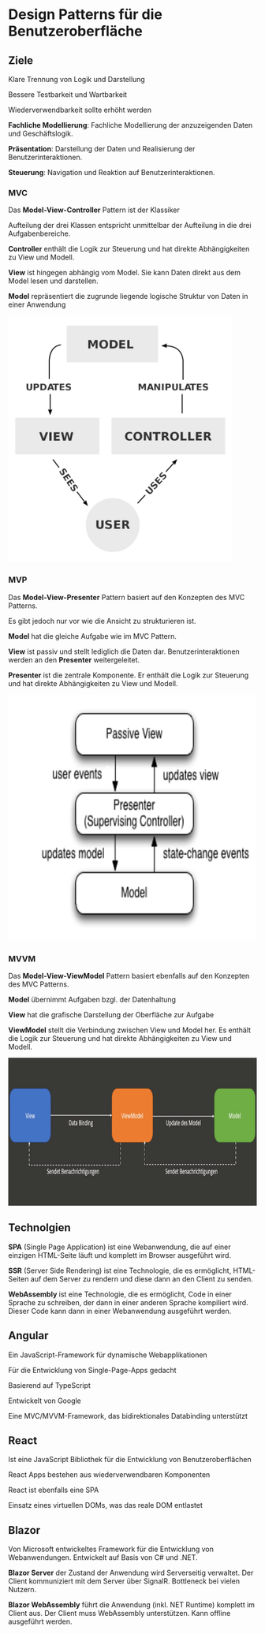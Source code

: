 # Design Patterns für die Benutzeroberfläche


## Ziele

Klare Trennung von Logik und Darstellung

Bessere Testbarkeit und Wartbarkeit

Wiederverwendbarkeit sollte erhöht werden


**Fachliche Modellierung**: Fachliche Modellierung der anzuzeigenden Daten und Geschäftslogik.

**Präsentation**: Darstellung der Daten und Realisierung der Benutzerinteraktionen.

**Steuerung**: Navigation und Reaktion auf Benutzerinteraktionen.


### MVC

Das **Model-View-Controller** Pattern ist der Klassiker

Aufteilung der drei Klassen entspricht unmittelbar der Aufteilung in die drei Aufgabenbereiche.

**Controller** enthält die Logik zur Steuerung und hat direkte Abhängigkeiten zu View und Modell.

**View** ist hingegen abhängig vom Model. Sie kann Daten direkt aus dem Model lesen und darstellen.

**Model** repräsentiert die zugrunde liegende logische Struktur von Daten in einer Anwendung


<img src="../images/0200-mvc.png" alt="Framework" height="500rem" />


### MVP

Das **Model-View-Presenter** Pattern basiert auf den Konzepten des MVC Patterns. 

Es gibt jedoch nur vor wie die Ansicht zu strukturieren ist.

**Model** hat die gleiche Aufgabe wie im MVC Pattern.

**View** ist passiv und stellt lediglich die Daten dar. Benutzerinteraktionen werden an den **Presenter** weitergeleitet.

**Presenter** ist die zentrale Komponente. Er enthält die Logik zur Steuerung und hat direkte Abhängigkeiten zu View und Modell.


<img src="../images/0200-mvp.png" alt="Framework" height="500rem" />


### MVVM

Das **Model-View-ViewModel** Pattern basiert ebenfalls auf den Konzepten des MVC Patterns.

**Model** übernimmt Aufgaben bzgl. der Datenhaltung

**View** hat die grafische Darstellung der Oberfläche zur Aufgabe

**ViewModel** stellt die Verbindung zwischen View und Model her. Es enthält die Logik zur Steuerung und hat direkte Abhängigkeiten zu View und Modell.


<img src="../images/0200-mvvm.jpeg" alt="Framework" height="300rem" />


## Technolgien

**SPA** (Single Page Application) ist eine Webanwendung, die auf einer einzigen HTML-Seite läuft und komplett im Browser ausgeführt wird.

**SSR** (Server Side Rendering) ist eine Technologie, die es ermöglicht, HTML-Seiten auf dem Server zu rendern und diese dann an den Client zu senden.

**WebAssembly** ist eine Technologie, die es ermöglicht, Code in einer Sprache zu schreiben, der dann in einer anderen Sprache kompiliert wird. Dieser Code kann dann in einer Webanwendung ausgeführt werden.


## Angular

Ein JavaScript-Framework für dynamische Webapplikationen

Für die Entwicklung von Single-Page-Apps gedacht

Basierend auf TypeScript

Entwickelt von Google

Eine MVC/MVVM-Framework, das bidirektionales Databinding unterstützt


## React

Ist eine JavaScript Bibliothek für die Entwicklung von Benutzeroberflächen

React Apps bestehen aus wiederverwendbaren Komponenten

React ist ebenfalls eine SPA

Einsatz eines virtuellen DOMs, was das reale DOM entlastet


## Blazor

Von Microsoft entwickeltes Framework für die Entwicklung von Webanwendungen. Entwickelt auf Basis von C# und .NET.

**Blazor Server** der Zustand der Anwendung wird Serverseitig verwaltet. Der Client kommuniziert mit dem Server über SignalR. Bottleneck bei vielen Nutzern.

**Blazor WebAssembly** führt die Anwendung (inkl. NET Runtime) komplett im Client aus. Der Client muss WebAssembly unterstützen. Kann offline ausgeführt werden.